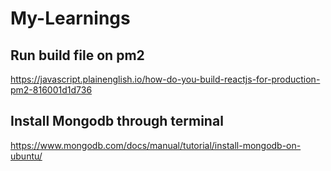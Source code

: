 # My-Learnings

## Run build file on pm2
https://javascript.plainenglish.io/how-do-you-build-reactjs-for-production-pm2-816001d1d736

## Install Mongodb through terminal
https://www.mongodb.com/docs/manual/tutorial/install-mongodb-on-ubuntu/
